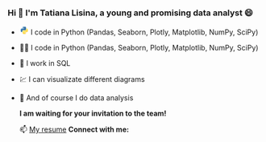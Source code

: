 ### Hi 👋 I'm Tatiana Lisina, a young and promising data analyst 😄


- <img src="https://raw.githubusercontent.com/devicons/devicon/master/icons/python/python-original.svg" alt="python" width="18" height="18"/> I code in Python (Pandas, Seaborn, Plotly, Matplotlib, NumPy, SciPy)



- 👨‍💻 I code in Python (Pandas, Seaborn, Plotly, Matplotlib, NumPy, SciPy)
- 💬 I work in SQL
- 💹 I can visualizate different diagrams
- 💪 And of course I do data analysis

  **I am waiting for your invitation to the team!**

  📫 [My resume](https://hh.ru/resume/54995864ff0b25ccb60039ed1f646957626952)
  **Connect with me:**
  
